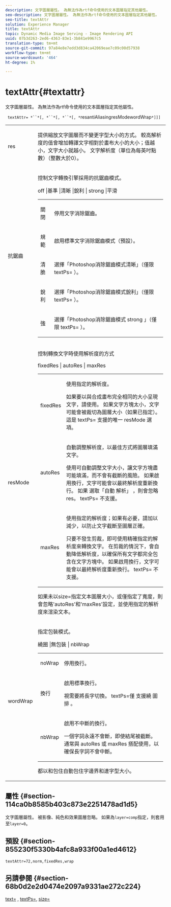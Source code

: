 ```yaml
---
description: 文字圖層屬性。 為無法作為rtf命令使用的文本圖層指定其他屬性。
seo-description: 文字圖層屬性。 為無法作為rtf命令使用的文本圖層指定其他屬性。
seo-title: textAttr
solution: Experience Manager
title: textAttr
topic: Dynamic Media Image Serving - Image Rendering API
uuid: 07b3d263-2ed6-4363-83e1-3b841e9967c5
translation-type: tm+mt
source-git-commit: 97a84e8e7edd3d834ca42069eae7c09c00d57938
workflow-type: tm+mt
source-wordcount: '464'
ht-degree: 1%

---
```



# textAttr{#textattr}

文字圖層屬性。 為無法作為rtf命令使用的文本圖層指定其他屬性。

` textAttr= *``*[, *``*[, *``*[, *`resantiAliasingresModewordWrap`*]]]`

<table id="simpletable_0072BF7DF52B4959A14EDEF60A6EBDEE"> 
 <tr class="strow"> 
  <td class="stentry"> <p> <span class="codeph"> <span class="varname"> res  </span> </span> </p> </td> 
  <td class="stentry"> <p>提供縮放文字圖層而不變更字型大小的方式。 較高解析度的值會增加轉譯文字相對於畫布大小的大小；值越小，文字大小就越小。 文字解析度（單位為每英吋點數）（整數大於0）。 </p> </td> 
 </tr> 
 <tr class="strow"> 
  <td class="stentry"> <p> <span class="codeph"> <span class="varname"> 抗鋸齒  </span> </span> </p> </td> 
  <td class="stentry"> <p>控制文字轉換引擎採用的抗鋸齒模式。 </p> <p> <span class="codeph"> off |基準 |清晰 |銳利 | strong |平滑  </span> </p> <p> 
    <table id="simpletable_AE2331118FCA4BC7877233E287CED6A4"> 
     <tr class="strow"> 
      <td class="stentry"> <p> <span class="codeph"> 關閉 </span> </p> </td> 
      <td class="stentry"> <p>停用文字消除鋸齒。 </p> </td> 
     </tr> 
     <tr class="strow"> 
      <td class="stentry"> <p> <span class="codeph"> 規範  </span> </p> </td> 
      <td class="stentry"> <p>啟用標準文字消除鋸齒模式（預設）。 </p> </td> 
     </tr> 
     <tr class="strow"> 
      <td class="stentry"> <p> <span class="codeph"> 清脆  </span> </p> </td> 
      <td class="stentry"> <p>選擇「Photoshop消除鋸齒模式<span class="codeph">清晰</span>」（僅限<span class="codeph"> textPs= </span>）。 </p> </td> 
     </tr> 
     <tr class="strow"> 
      <td class="stentry"> <p> <span class="codeph"> 銳利  </span> </p> </td> 
      <td class="stentry"> <p>選擇「Photoshop消除鋸齒模式<span class="codeph">銳利</span>」（僅限<span class="codeph"> textPs= </span>）。 </p> </td> 
     </tr> 
     <tr class="strow"> 
      <td class="stentry"> <p> <span class="codeph"> 強 </span> </p> </td> 
      <td class="stentry"> <p>選擇「Photoshop消除鋸齒模式<span class="codeph"> strong </span>」（僅限<span class="codeph"> textPs= </span>）。 </p> </td> 
     </tr> 
    </table> </p> </td> 
 </tr> 
 <tr class="strow"> 
  <td class="stentry"> <p> <span class="codeph"> <span class="varname"> resMode </span> </span> </p> </td> 
  <td class="stentry"> <p>控制轉換文字時使用解析度的方式 </p> <p> <span class="codeph"> fixedRes | autoRes | maxRes  </span> </p> <p> 
    <table id="simpletable_2CFC06DB37154C7C92614FDF7A818DB5"> 
     <tr class="strow"> 
      <td class="stentry"> <p> <span class="codeph"> fixedRes  </span> </p> </td> 
      <td class="stentry"> <p>使用指定的解析度。 </p> <p>如果要以與合成畫布完全相同的大小呈現文字，請使用。 如果文字方塊太小，文字可能會被裁切為圖層大小（如果已指定）。 這是<span class="codeph"> textPs= </span>支援的唯一<span class="varname"> resMode </span>選項。 </p> </td> 
     </tr> 
     <tr class="strow"> 
      <td class="stentry"> <p> <span class="codeph"> autoRes  </span> </p> </td> 
      <td class="stentry"> <p>自動調整解析度，以最佳方式將圖層填滿文字。 </p> <p>使用可自動調整文字大小，讓文字方塊盡可能填滿，而不會有截斷的風險。 如果啟用換行，文字可能會以最終解析度重新換行。 <span class="varname"> 如果 </span> 選取「自動 <span class="codeph"> 解析」 </span> ，則會忽略res。<span class="codeph"> textPs= </span>不支援。 </p> </td> 
     </tr> 
     <tr class="strow"> 
      <td class="stentry"> <p> <span class="codeph"> maxRes  </span> </p> </td> 
      <td class="stentry"> <p>使用指定的解析度；如果有必要，請加以減少，以防止文字截斷至圖層正確。 </p> <p>只要不發生剪裁，即可使用精確指定的解析度來轉換文字。 在剪裁的情況下，會自動降低解析度，以確保所有文字都完全包含在文字方塊中。 如果啟用換行，文字可能會以最終解析度重新換行。 <span class="codeph"> textPs= </span>不支援。 </p> </td> 
     </tr> 
    </table> </p> <p>如果未以size=指定文本圖層大小，或僅指定了寬度，則會忽略'autoRes'和'maxRes'設定，並使用指定的解析度來渲染文本。 </p> </td> 
 </tr> 
 <tr class="strow"> 
  <td class="stentry"> <p> <span class="codeph"> <span class="varname"> wordWrap  </span> </span> </p> </td> 
  <td class="stentry"> <p>指定包裝模式。 </p> <p> <span class="codeph"> 繞圈 |無包裝 | nbWrap  </span> </p> <p> 
    <table id="simpletable_FF2510E029EC41E29BC30D9FC2923EA3"> 
     <tr class="strow"> 
      <td class="stentry"> <p> <span class="codeph"> noWrap  </span> </p> </td> 
      <td class="stentry"> <p>停用換行。 </p> </td> 
     </tr> 
     <tr class="strow"> 
      <td class="stentry"> <p> <span class="codeph"> 換行 </span> </p> </td> 
      <td class="stentry"> <p>啟用標準換行。 </p> <p>視需要將長字切換。 <span class="codeph"> textPs=僅 </span> 支援繞 <span class="codeph"> 圖排 </span>。 </p> </td> 
     </tr> 
     <tr class="strow"> 
      <td class="stentry"> <p> <span class="codeph"> nbWrap  </span> </p> </td> 
      <td class="stentry"> <p>啟用不中斷的換行。 </p> <p>一個字詞永遠不會斷，即使結尾被截斷。 通常與<span class="codeph"> autoRes </span>或<span class="codeph"> maxRes </span>搭配使用，以確保長字詞不會中斷。 </p> </td> 
     </tr> 
    </table> </p> <p><span class="codeph">都以</span>和<span class="codeph">包住</span>自動包住字邊界和連字型大小。 </p> </td> 
 </tr> 
</table>

## 屬性 {#section-114ca0b8585b403c873e2251478ad1d5}

文字圖層屬性。 被影像、純色和效果圖層忽略。 如果為`layer=comp`指定，則套用至`layer=0`。

## 預設 {#section-855230f5330b4afc8a933f00a1ed4612}

`textAttr=72,norm,fixedRes,wrap`

## 另請參閱 {#section-68b0d2e2d0474e2097a9331ae272c224}

[text=](../../../../../is-api/http-ref/image-serving-api-ref/c-http-protocol-reference/c-command-reference/r-text.md#reference-84634052e48548539a1ef63cbe41f22f) ,  [textPs=](../../../../../is-api/http-ref/image-serving-api-ref/c-http-protocol-reference/c-command-reference/r-textps.md#reference-4209a2a6169f44278da2647cfb0cd767),  [size=](../../../../../is-api/http-ref/image-serving-api-ref/c-http-protocol-reference/c-data-types/r-size.md#reference-04d383f32c7b4003bed9978cb854747b)
